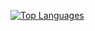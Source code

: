 <a href="https://github.com/BerretMan" align="left"><img src="https://github-readme-stats.vercel.app/api/top-langs/?username=BerretMan&langs_count=10&title_color=0891b2&text_color=ffffff&icon_color=0891b2&bg_color=1c1917&hide_border=true&locale=en&custom_title=Top%20%Languages" alt="Top Languages" /></a>
